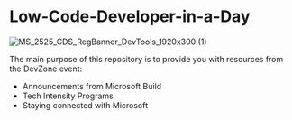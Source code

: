 # Low-Code-Developer-in-a-Day 

![MS_2525_CDS_RegBanner_DevTools_1920x300 (1)](https://user-images.githubusercontent.com/107423518/179319073-260f646e-73e8-4c70-adae-a1b09ef5e4d2.jpg)


The main purpose of this repository is to provide you with resources from the DevZone event:
- Announcements from Microsoft Build
- Tech Intensity Programs
- Staying connected with Microsoft

